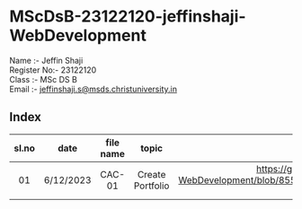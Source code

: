 # MScDsB-23122120-jeffinshaji-WebDevelopment
Name :- Jeffin Shaji  
Register No:- 23122120   
Class :- MSc DS B   
Email :- jeffinshaji.s@msds.christuniversity.in
## Index
|sl.no|date|file name|topic|Link|
|:---:|:--:|:-------:|:---:|:--:|
|01|6/12/2023|CAC-01|Create Portfolio|https://github.com/Jeffinshaji/MScDsB-23122120-jeffinshaji-WebDevelopment/blob/855f36ade41f029e9dcdca3068246054592fbbeb/Web%20Designs/CAC-1/portfolio/index.html|